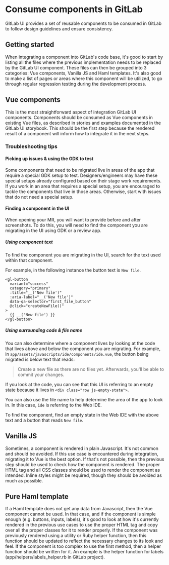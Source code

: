 # Consume components in GitLab

GitLab UI provides a set of reusable components to be consumed in GitLab to follow design guidelines and ensure consistency.

## Getting started

When integrating a component into GitLab's code base, it's good to start by listing all the files where the previous implementation needs to be replaced by the GitLab UI component. These files can then be grouped into 3 categories: Vue components, Vanilla JS and Haml templates. It's also good to make a list of pages or areas where this component will be utilized, to go through regular regression testing during the development process.

## Vue components

This is the most straightforward aspect of integration GitLab UI components. Components should be consumed as Vue components in existing Vue files, as described in stories and examples documented in the GitLab UI storybook. This should be the first step because the rendered result of a component will inform how to integrate it in the next steps.

### Troubleshooting tips

#### Picking up issues & using the GDK to test

Some components that need to be migrated live in areas of the app that require a special GDK setup to test. Designers/engineers may have these special setups already configured based on their stage work requirements. If you work in an area that requires a special setup, you are encouraged to tackle the components that live in those areas. Otherwise, start with issues that do not need a special setup.

#### Finding a component in the UI

When opening your MR, you will want to provide before and after screenshots. To do this, you will need to find the component you are migrating in the UI using GDK or a review app.

##### Using component text

To find the component you are migrating in the UI, search for the text used within that component. 

For example, in the following instance the button text is `New file`.

```vue
<gl-button
  variant="success"
  category="primary"
  :title="__('New file')"
  :aria-label="__('New file')"
  data-qa-selector="first_file_button"
  @click="createNewFile()"
>
  {{ __('New file') }}
</gl-button>
```

##### Using surrounding code & file name

You can also determine where a component lives by looking at the code that lives above and below the component you are migrating. For example, in `app/assets/javascripts/ide/components/ide.vue`, the button being migrated is below text that reads:

> Create a new file as there are no files yet. Afterwards, you'll be able to commit your changes.

If you look at the code, you can see that this UI is referring to an empty state because it lives in `<div class="row js-empty-state">`.

You can also use the file name to help determine the area of the app to look in. In this case, `ide` is referring to the Web IDE. 

To find the component, find an empty state in the Web IDE with the above text and a button that reads `New file`.

## Vanilla JS

Sometimes, a component is rendered in plain Javascript. It's not common and should be avoided. If this use case is encountered during integration, migrating it to Vue is the best option. If that's not possible, then the previous step should be used to check how the component is rendered. The proper HTML tag and all CSS classes should be used to render the component as intended. Inline styles might be required, though they should be avoided as much as possible.

## Pure Haml template

If a Haml template does not get any data from Javascript, then the Vue component cannot be used. In that case, and if the component is simple enough (e.g. buttons, inputs, labels), it's good to look at how it's currently rendered in the previous use cases to use the proper HTML tag and copy over all the proper classes for it to render properly. If the component was previously rendered using a utility or Ruby helper function, then this function should be updated to reflect the necessary changes to its look and feel. If the component is too complex to use the first method, then a helper function should be written for it. An example is the helper function for labels (app/helpers/labels_helper.rb in GitLab project).
